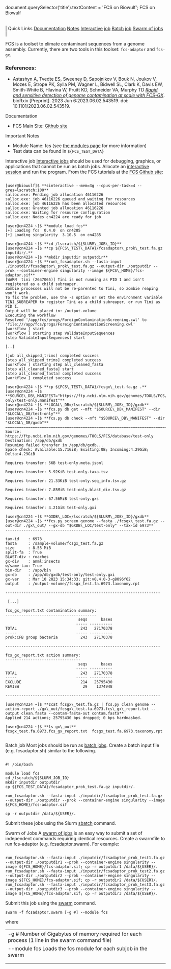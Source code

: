 

document.querySelector('title').textContent = 'FCS on Biowulf';
FCS on Biowulf


|  |
| --- |
| 
Quick Links
[Documentation](#doc)
[Notes](#notes)
[Interactive job](#int) 
[Batch job](#sbatch) 
[Swarm of jobs](#swarm) 
 |


 FCS is a toolset to elimate contaminant sequences from a genome assembly. Currently, there are two tools in this toolset: `fcs-adaptor` and `fcs-gx`. 


### References:


* Astashyn A, Tvedte ES, Sweeney D, Sapojnikov V, Bouk N, Joukov V, Mozes E, Strope PK, Sylla PM, Wagner L, Bidwell SL, Clark K, Davis EW, Smith-White B, Hlavina W, Pruitt KD, Schneider VA, Murphy TD
*[Rapid and sensitive detection of genome contamination at scale with FCS-GX](https://pubmed.ncbi.nlm.nih.gov/37292984/)*. bioRxiv [Preprint]. 2023 Jun 6:2023.06.02.543519. doi: 10.1101/2023.06.02.543519.


Documentation
* FCS Main Site: [Github site](https://github.com/ncbi/fcs)


Important Notes
* Module Name: fcs (see [the modules page](/apps/modules.html) for more information)
* Test data can be found in `${FCS_TEST_DATA}`



Interactive job
[Interactive jobs](/docs/userguide.html#int) should be used for debugging, graphics, or applications that cannot be run as batch jobs.
Allocate an [interactive session](/docs/userguide.html#int) and run the program. From the FCS tutorials at the [FCS Github site](https://github.com/ncbi/fcs):



```

[user@biowulf]$ **sinteractive --mem=3g --cpus-per-task=4 --gres=lscratch:100**
salloc.exe: Pending job allocation 46116226
salloc.exe: job 46116226 queued and waiting for resources
salloc.exe: job 46116226 has been allocated resources
salloc.exe: Granted job allocation 46116226
salloc.exe: Waiting for resource configuration
salloc.exe: Nodes cn4224 are ready for job

[user@cn4224 ~]$ **module load fcs**
[+] Loading fcs  0.4.0  on cn4285
[+] Loading singularity  3.10.5  on cn4285

[user@cn4244 ~]$ **cd /lscratch/${SLURM\_JOB\_ID}**
[user@cn4224 ~]$ **cp ${FCS\_TEST\_DATA}/fcsadaptor\_prok\_test.fa.gz inputdir/.**
[user@cn4224 ~]$ **mkdir inputdir outputdir**
[user@cn4224 ~]$ **run\_fcsadaptor.sh --fasta-input ./inputdir/fcsadaptor\_prok\_test.fa.gz --output-dir ./outputdir --prok --container-engine singularity --image ${FCS\_HOME}/fcs-adaptor.sif**
[WARN  tini (2647065)] Tini is not running as PID 1 and isn't registered as a child subreaper.
Zombie processes will not be re-parented to Tini, so zombie reaping won't work.
To fix the problem, use the -s option or set the environment variable TINI_SUBREAPER to register Tini as a child subreaper, or run Tini as PID 1.
Output will be placed in: /output-volume
Executing the workflow
Resolved '/app/fcs/progs/ForeignContaminationScreening.cwl' to 'file:///app/fcs/progs/ForeignContaminationScreening.cwl'
[workflow ] start
[workflow ] starting step ValidateInputSequences
[step ValidateInputSequences] start

[..]

[job all_skipped_trims] completed success
[step all_skipped_trims] completed success
[workflow ] starting step all_cleaned_fasta
[step all_cleaned_fasta] start
[step all_cleaned_fasta] completed success
[workflow ] completed success

[user@cn4224 ~]$ **cp ${FCS\_TEST\_DATA}/fcsgx\_test.fa.gz .**
[user@cn4224 ~]$ **SOURCE\_DB\_MANIFEST="https://ftp.ncbi.nlm.nih.gov/genomes/TOOLS/FCS/database/test-only/test-only.manifest"**
[user@cn4224 ~]$ **LOCAL\_DB=/lscratch/${SLURM\_JOB\_ID}/gxdb**
[user@cn4224 ~]$ **fcs.py db get --mft "$SOURCE\_DB\_MANIFEST" --dir "$LOCAL\_DB/test-only"**
[user@cn4224 ~]$ **fcs.py db check --mft "$SOURCE\_DB\_MANIFEST" --dir "$LOCAL\_DB/gxdb"**
===============================================================================
Source:      https://ftp.ncbi.nlm.nih.gov/genomes/TOOLS/FCS/database/test-only
Destination: /app/db/gxdb
Resuming failed transfer in /app/db/gxdb...
Space check: Available:15.71GiB; Existing:0B; Incoming:4.29GiB; Delta:4.29GiB

Requires transfer: 56B test-only.meta.jsonl

Requires transfer: 5.92KiB test-only.taxa.tsv

Requires transfer: 21.33KiB test-only.seq_info.tsv.gz

Requires transfer: 7.85MiB test-only.blast_div.tsv.gz

Requires transfer: 67.56MiB test-only.gxs

Requires transfer: 4.21GiB test-only.gxi

[user@cn4224 ~]$ **GXDB\_LOC=/lscratch/${SLURM\_JOB\_ID}/gxdb**
[user@cn4224 ~]$ **fcs.py screen genome --fasta ./fcsgx\_test.fa.gz --out-dir ./gx\_out/ --gx-db "$GXDB\_LOC/test-only" --tax-id 6973**
--------------------------------------------------------------------

tax-id    : 6973
fasta     : /sample-volume/fcsgx_test.fa.gz
size      : 8.55 MiB
split-fa  : True
BLAST-div : roaches
gx-div    : anml:insects
w/same-tax: True
bin-dir   : /app/bin
gx-db     : /app/db/gxdb/test-only/test-only.gxi
gx-ver    : Mar 10 2023 15:34:33; git:v0.4.0-3-g8096f62
output    : /output-volume//fcsgx_test.fa.6973.taxonomy.rpt

--------------------------------------------------------------------

 [...]

fcs_gx_report.txt contamination summary:
----------------------------------------
                                seqs      bases
                               ----- ----------
TOTAL                            243   27170378
-----                          ----- ----------
prok:CFB group bacteria          243   27170378

--------------------------------------------------------------------

fcs_gx_report.txt action summary:
---------------------------------
                                seqs      bases
                               ----- ----------
TOTAL                            243   27170378
-----                          ----- ----------
EXCLUDE                          214   25795430
REVIEW                            29    1374948

--------------------------------------------------------------------

[user@cn4224 ~]$ **zcat fcsgx\_test.fa.gz | fcs.py clean genome --action-report ./gx\_out/fcsgx\_test.fa.6973.fcs\_gx\_report.txt --output clean.fasta --contam-fasta-out contam.fasta**
Applied 214 actions; 25795430 bps dropped; 0 bps hardmasked.

[user@cn4224 ~]$ **ls gx\_out**
fcsgx_test.fa.6973.fcs_gx_report.txt  fcsgx_test.fa.6973.taxonomy.rpt


```


Batch job
Most jobs should be run as [batch jobs](/docs/userguide.html#submit).
Create a batch input file (e.g. fcsadaptor.sh) similar to the following.



```

#! /bin/bash

module load fcs
cd /lscratch/${SLURM_JOB_ID}
mkdir inputdir outputdir
cp ${FCS_TEST_DATA}/fcsadaptor_prok_test.fa.gz inputdir/.

run_fcsadaptor.sh --fasta-input ./inputdir/fcsadaptor_prok_test.fa.gz --output-dir ./outputdir --prok --container-engine singularity --image ${FCS_HOME}/fcs-adaptor.sif

cp -r outputdir /data/${USER}/.

```

Submit these jobs using the Slurm [sbatch](/docs/userguide.html) command.


Swarm of Jobs 
A [swarm of jobs](/apps/swarm.html) is an easy way to submit a set of independent commands requiring identical resources.
Create a swarmfile to run fcs-adaptor (e.g. fcsadaptor.swarm). For example:



```

run_fcsadaptor.sh --fasta-input ./inputdir/fcsadaptor_prok_test1.fa.gz --output-dir ./outputdir1 --prok --container-engine singularity --image ${FCS_HOME}/fcs-adaptor.sif; cp -r outputdir1 /data/${USER}/. 
run_fcsadaptor.sh --fasta-input ./inputdir/fcsadaptor_prok_test2.fa.gz --output-dir ./outputdir2 --prok --container-engine singularity --image ${FCS_HOME}/fcs-adaptor.sif; cp -r outputdir2 /data/${USER}/.
run_fcsadaptor.sh --fasta-input ./inputdir/fcsadaptor_prok_test3.fa.gz --output-dir ./outputdir3 --prok --container-engine singularity --image ${FCS_HOME}/fcs-adaptor.sif; cp -r outputdir3 /data/${USER}/.

```

Submit this job using the [swarm](/apps/swarm.html) command.



```
swarm -f fcsadaptor.swarm [-g #] --module fcs
```

where


|  |  |  |  |
| --- | --- | --- | --- |
| -g #  Number of Gigabytes of memory required for each process (1 line in the swarm command file)
 | --module fcs  Loads the fcs module for each subjob in the swarm
 | |
 | |








